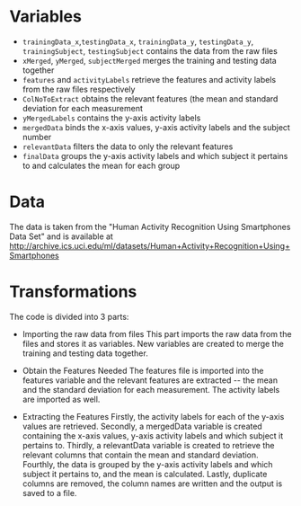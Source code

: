 # Variables

* `trainingData_x`,`testingData_x`, `trainingData_y`, `testingData_y`, `trainingSubject`, `testingSubject` contains the data from the raw files
* `xMerged`, `yMerged`, `subjectMerged` merges the training and testing data together
* `features` and `activityLabels` retrieve the features and activity labels from the raw files respectively
* `ColNoToExtract` obtains the relevant features (the mean and standard deviation for each measurement
* `yMergedLabels` contains the y-axis activity labels
* `mergedData` binds the x-axis values, y-axis activity labels and the subject number
* `relevantData` filters the data to only the relevant features
* `finalData` groups the y-axis activity labels and which subject it pertains to and calculates the mean for each group

# Data

The data is taken from the "Human Activity Recognition Using Smartphones Data Set" and is available at http://archive.ics.uci.edu/ml/datasets/Human+Activity+Recognition+Using+Smartphones

# Transformations

The code is divided into 3 parts:

* Importing the raw data from files
This part imports the raw data from the files and stores it as variables. New variables are created to merge the training and testing data together.

* Obtain the Features Needed
The features file is imported into the features variable and the relevant features are extracted -- the mean and the standard deviation for each measurement. The activity labels are imported as well. 

* Extracting the Features
Firstly, the activity labels for each of the y-axis values are retrieved. Secondly, a mergedData variable is created containing the x-axis values, y-axis activity labels and which subject it pertains to. Thirdly, a relevantData variable
is created to retrieve the relevant columns that contain the mean and standard deviation. Fourthly, the data is grouped by the y-axis activity labels and which subject it pertains to, and the mean is calculated. Lastly,
duplicate columns are removed, the column names are written and the output is saved to a file. 

